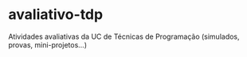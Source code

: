 # avaliativo-tdp
Atividades avaliativas da UC de Técnicas de Programação (simulados, provas, mini-projetos...)

